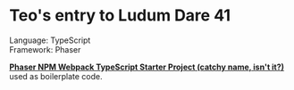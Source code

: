 # Teo's entry to Ludum Dare 41

Language: TypeScript  
Framework: Phaser

**[Phaser NPM Webpack TypeScript Starter Project (catchy name, isn't it?)](https://github.com/rroylance/phaser-npm-webpack-typescript-starter-project)** used as boilerplate code.

